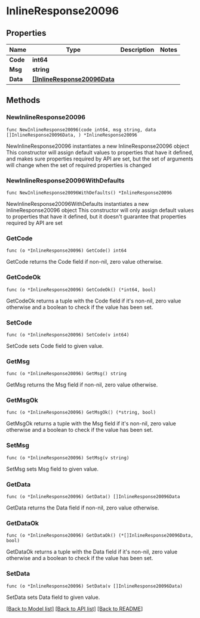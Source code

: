 # InlineResponse20096

## Properties

Name | Type | Description | Notes
------------ | ------------- | ------------- | -------------
**Code** | **int64** |  | 
**Msg** | **string** |  | 
**Data** | [**[]InlineResponse20096Data**](InlineResponse20096Data.md) |  | 

## Methods

### NewInlineResponse20096

`func NewInlineResponse20096(code int64, msg string, data []InlineResponse20096Data, ) *InlineResponse20096`

NewInlineResponse20096 instantiates a new InlineResponse20096 object
This constructor will assign default values to properties that have it defined,
and makes sure properties required by API are set, but the set of arguments
will change when the set of required properties is changed

### NewInlineResponse20096WithDefaults

`func NewInlineResponse20096WithDefaults() *InlineResponse20096`

NewInlineResponse20096WithDefaults instantiates a new InlineResponse20096 object
This constructor will only assign default values to properties that have it defined,
but it doesn't guarantee that properties required by API are set

### GetCode

`func (o *InlineResponse20096) GetCode() int64`

GetCode returns the Code field if non-nil, zero value otherwise.

### GetCodeOk

`func (o *InlineResponse20096) GetCodeOk() (*int64, bool)`

GetCodeOk returns a tuple with the Code field if it's non-nil, zero value otherwise
and a boolean to check if the value has been set.

### SetCode

`func (o *InlineResponse20096) SetCode(v int64)`

SetCode sets Code field to given value.


### GetMsg

`func (o *InlineResponse20096) GetMsg() string`

GetMsg returns the Msg field if non-nil, zero value otherwise.

### GetMsgOk

`func (o *InlineResponse20096) GetMsgOk() (*string, bool)`

GetMsgOk returns a tuple with the Msg field if it's non-nil, zero value otherwise
and a boolean to check if the value has been set.

### SetMsg

`func (o *InlineResponse20096) SetMsg(v string)`

SetMsg sets Msg field to given value.


### GetData

`func (o *InlineResponse20096) GetData() []InlineResponse20096Data`

GetData returns the Data field if non-nil, zero value otherwise.

### GetDataOk

`func (o *InlineResponse20096) GetDataOk() (*[]InlineResponse20096Data, bool)`

GetDataOk returns a tuple with the Data field if it's non-nil, zero value otherwise
and a boolean to check if the value has been set.

### SetData

`func (o *InlineResponse20096) SetData(v []InlineResponse20096Data)`

SetData sets Data field to given value.



[[Back to Model list]](../README.md#documentation-for-models) [[Back to API list]](../README.md#documentation-for-api-endpoints) [[Back to README]](../README.md)


